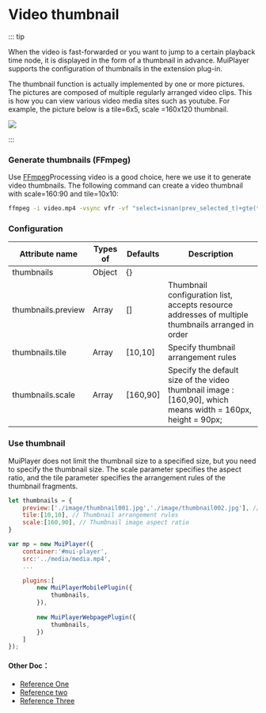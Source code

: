 # Video thumbnail

::: tip

When the video is fast-forwarded or you want to jump to a certain playback time node, it is displayed in the form of a thumbnail in advance. MuiPlayer supports the configuration of thumbnails in the extension plug-in.

The thumbnail function is actually implemented by one or more pictures. The pictures are composed of multiple regularly arranged video clips. This is how you can view various video media sites such as youtube. For example, the picture below is a tile=6x5, scale =160x120 thumbnail.

<img src="https://muiplayer.oss-cn-shanghai.aliyuncs.com/static/image/thumbnails_preview.png" class="zoom-custom-imgs"/>

:::




### Generate thumbnails (FFmpeg)

Use [FFmpeg](http://ffmpeg.org/)Processing video is a good choice, here we use it to generate video thumbnails. The following command can create a video thumbnail with scale=160:90 and tile=10x10:

```sh
ffmpeg -i video.mp4 -vsync vfr -vf "select=isnan(prev_selected_t)+gte(t-prev_selected_t\,1),scale=160:90,tile=10x10" -qscale:v 3 "output%03d.jpg"
```



### Configuration

| Attribute name     | Types of | Defaults | Description                                                  |
| ------------------ | -------- | -------- | ------------------------------------------------------------ |
| thumbnails         | Object   | {}       |                                                              |
| thumbnails.preview | Array    | []       | Thumbnail configuration list, accepts resource addresses of multiple thumbnails arranged in order |
| thumbnails.tile    | Array    | [10,10]  | Specify thumbnail arrangement rules                          |
| thumbnails.scale   | Array    | [160,90] | Specify the  default size of the video thumbnail image : [160,90], which means width = 160px, height = 90px; |



### Use thumbnail

MuiPlayer does not limit the thumbnail size to a specified size, but you need to specify the thumbnail size. The scale parameter specifies the aspect ratio, and the tile parameter specifies the arrangement rules of the thumbnail fragments.

```javascript
let thumbnails = {
    preview:['./image/thumbnail001.jpg','./image/thumbnail002.jpg'], // Thumbnail configuration address
    tile:[10,10], // Thumbnail arrangement rules
    scale:[160,90], // Thumbnail image aspect ratio
}

var mp = new MuiPlayer({
    container:'#mui-player',
    src:'../media/media.mp4',
    ...

    plugins:[
        new MuiPlayerMobilePlugin({
            thumbnails,
        }),
            
        new MuiPlayerWebpagePlugin({
            thumbnails,
        })
    ]
});
```



#### Other Doc：

- [Reference One](https://www.bogotobogo.com/FFMpeg/ffmpeg_select_scene_change_keyframes_tile_Creating_a_mosaic_of_screenshots_from_a_movie.php)
- [Reference two](https://superuser.com/questions/538112/meaningful-thumbnails-for-a-video-using-ffmpeg)
- [Reference Three](https://askubuntu.com/questions/377579/how-can-i-use-ffmpeg-to-output-a-screenshot-gallery-mosaic)